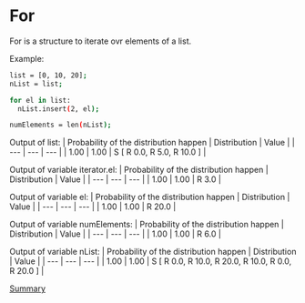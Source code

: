 # For

For is a structure to iterate ovr elements of a list.

Example:
```sh
list = [0, 10, 20];
nList = list;

for el in list:
  nList.insert(2, el);

numElements = len(nList);
```

Output of list:
| Probability of the distribution happen | Distribution | Value | 
| --- | --- | --- |
| 1.00 | 1.00 | S [ R 0.0, R 5.0, R 10.0 ] |

Output of variable iterator.el:
| Probability of the distribution happen | Distribution | Value | 
| --- | --- | --- |
| 1.00 | 1.00 | R 3.0 |

Output of variable el:
| Probability of the distribution happen | Distribution | Value | 
| --- | --- | --- |
| 1.00 | 1.00 | R 20.0 |

Output of variable numElements:
| Probability of the distribution happen | Distribution | Value | 
| --- | --- | --- |
| 1.00 | 1.00 | R 6.0 |

Output of variable nList:
| Probability of the distribution happen | Distribution | Value | 
| --- | --- | --- |
| 1.00 | 1.00 | S [ R 0.0, R 10.0, R 20.0, R 10.0, R 0.0, R 20.0 ] |


[Summary](https://github.com/gleisonsdm/Kuifje-Documentation)
